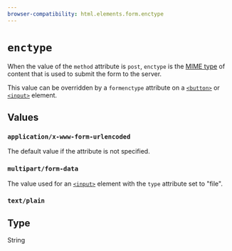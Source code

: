 ```yaml
---
browser-compatibility: html.elements.form.enctype
---
```


# `enctype`

When the value of the `method` attribute is `post`, `enctype` is the
[MIME type](https://en.wikipedia.org/wiki/Mime_type) of content that
is used to submit the form to the server.

This value can be overridden by a `formenctype` attribute on a
[`<button>`](/en-US/docs/Web/HTML/Element/button) or
[`<input>`](/en-US/docs/Web/HTML/Element/input) element.

## Values

### `application/x-www-form-urlencoded`

The default value if the attribute is not specified.

### `multipart/form-data`

The value used for an [`<input>`](/en-US/docs/Web/HTML/Element/input)
element with the `type` attribute set to "file".

### `text/plain`

## Type

String
